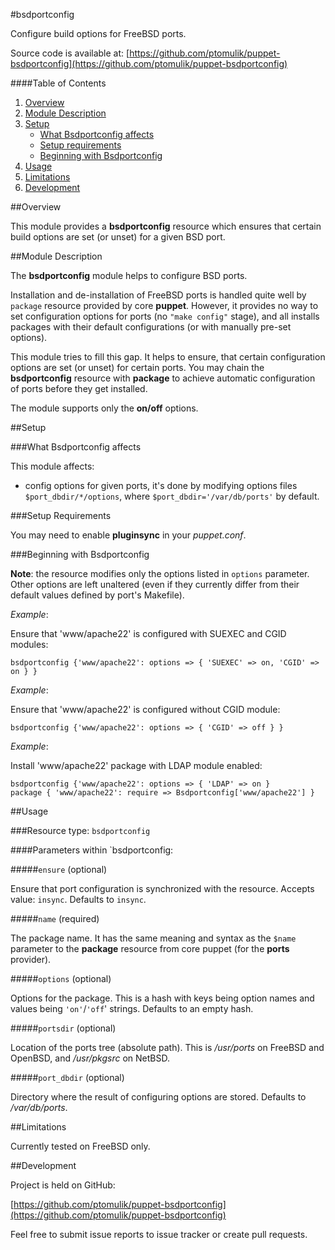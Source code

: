 #bsdportconfig

Configure build options for FreeBSD ports.

Source code is available at: [https://github.com/ptomulik/puppet-bsdportconfig](https://github.com/ptomulik/puppet-bsdportconfig)

####Table of Contents

1. [Overview](#overview)
2. [Module Description](#module-description)
3. [Setup](#setup)
    * [What Bsdportconfig affects](#what-bsdportconfig-affects)
    * [Setup requirements](#setup-requirements)
    * [Beginning with Bsdportconfig](#beginning-with-bsdportconfig)
4. [Usage](#usage)
5. [Limitations](#limitations)
6. [Development](#development)

##Overview

This module provides a **bsdportconfig** resource which ensures that certain
build options are set (or unset) for a given BSD port.

##Module Description

The **bsdportconfig** module helps to configure BSD ports.

Installation and de-installation of FreeBSD ports is handled quite well by
`package` resource provided by core **puppet**. However, it provides no way to
set configuration options for ports (no `"make config"` stage), and all
installs packages with their default configurations (or with manually pre-set
options).

This module tries to fill this gap. It helps to ensure, that certain
configuration options are set (or unset) for certain ports. You may chain the
**bsdportconfig** resource with **package** to achieve automatic configuration
of ports before they get installed.

The module supports only the **on/off** options.

##Setup

###What Bsdportconfig affects

This module affects:

* config options for given ports, it's done by modifying options files
  `$port_dbdir/*/options`, where `$port_dbdir='/var/db/ports'` by default.

###Setup Requirements

You may need to enable **pluginsync** in your *puppet.conf*.

###Beginning with Bsdportconfig

**Note**: the resource modifies only the options listed in `options`
parameter. Other options are left unaltered (even if they currently differ from
their default values defined by port's Makefile).


*Example*:

Ensure that 'www/apache22' is configured with SUEXEC and CGID modules:

    bsdportconfig {'www/apache22': options => { 'SUEXEC' => on, 'CGID' => on } }

*Example*:

Ensure that 'www/apache22' is configured without CGID module:

    bsdportconfig {'www/apache22': options => { 'CGID' => off } }

*Example*:

Install 'www/apache22' package with LDAP module enabled:

    bsdportconfig {'www/apache22': options => { 'LDAP' => on }
    package { 'www/apache22': require => Bsdportconfig['www/apache22'] }

##Usage

###Resource type: `bsdportconfig`

####Parameters within `bsdportconfig:

#####`ensure` (optional)

Ensure that port configuration is synchronized with the resource. Accepts
value: `insync`. Defaults to `insync`. 

#####`name` (required)

The package name. It has the same meaning and syntax as the `$name` parameter
to the **package** resource from core puppet (for the **ports** provider).

#####`options` (optional)

Options for the package. This is a hash with keys being option names and values
being `'on'`/`'off`' strings. Defaults to an empty hash.

#####`portsdir` (optional)

Location of the ports tree (absolute path). This is */usr/ports* on FreeBSD and
OpenBSD, and */usr/pkgsrc* on NetBSD. 

#####`port_dbdir` (optional)

Directory where the result of configuring options are stored. Defaults to
*/var/db/ports*.

##Limitations

Currently tested on FreeBSD only.

##Development

Project is held on GitHub:

[https://github.com/ptomulik/puppet-bsdportconfig](https://github.com/ptomulik/puppet-bsdportconfig)

Feel free to submit issue reports to issue tracker or create pull requests.
